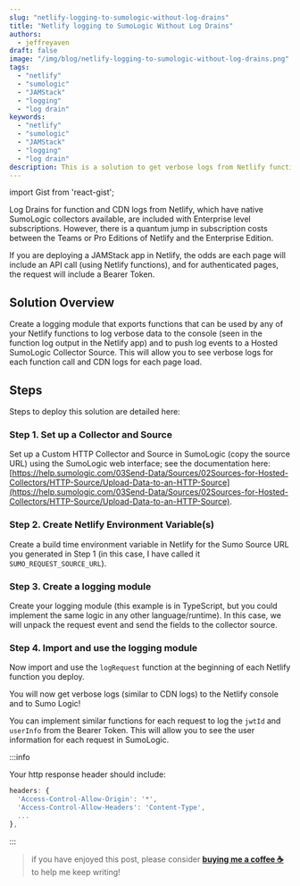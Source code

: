 ```yaml
---
slug: "netlify-logging-to-sumologic-without-log-drains"
title: "Netlify logging to SumoLogic Without Log Drains"
authors:  
  - jeffreyaven
draft: false
image: "/img/blog/netlify-logging-to-sumologic-without-log-drains.png"
tags: 
  - "netlify"  
  - "sumologic"
  - "JAMStack"
  - "logging"
  - "log drain"
keywords: 
  - "netlify"  
  - "sumologic"
  - "JAMStack"
  - "logging"
  - "log drain"
description: This is a solution to get verbose logs from Netlify functions and CDN logs to SumoLogic without needing a Log Drain.
---
```


import Gist from 'react-gist';

Log Drains for function and CDN logs from Netlify, which have native SumoLogic collectors available, are included with Enterprise level subscriptions.  However, there is a quantum jump in subscription costs between the Teams or Pro Editions of Netlify and the Enterprise Edition.  

If you are deploying a JAMStack app in Netlify, the odds are each page will include an API call (using Netlify functions), and for authenticated pages, the request will include a Bearer Token.  

## Solution Overview

Create a logging module that exports functions that can be used by any of your Netlify functions to log verbose data to the console (seen in the function log output in the Netlify app) and to push log events to a Hosted SumoLogic Collector Source.  This will allow you to see verbose logs for each function call and CDN logs for each page load.  

## Steps

Steps to deploy this solution are detailed here:  

### Step 1.  Set up a Collector and Source

Set up a Custom HTTP Collector and Source in SumoLogic (copy the source URL) using the SumoLogic web interface; see the documentation here:  [https://help.sumologic.com/03Send-Data/Sources/02Sources-for-Hosted-Collectors/HTTP-Source/Upload-Data-to-an-HTTP-Source](https://help.sumologic.com/03Send-Data/Sources/02Sources-for-Hosted-Collectors/HTTP-Source/Upload-Data-to-an-HTTP-Source).


### Step 2.  Create Netlify Environment Variable(s)

Create a build time environment variable in Netlify for the Sumo Source URL you generated in Step 1 (in this case, I have called it `SUMO_REQUEST_SOURCE_URL`).

### Step 3.  Create a logging module

Create your logging module (this example is in TypeScript, but you could implement the same logic in any other language/runtime).  In this case, we will unpack the request event and send the fields to the collector source.  

<Gist id="7b218eee7984c81302ac59e15279c72b"
/>

### Step 4.  Import and use the logging module

Now import and use the `logRequest` function at the beginning of each Netlify function you deploy.  

<Gist id="f0e6c21b256a9fa72cb40d9f09084a8d"
/>

You will now get verbose logs (similar to CDN logs) to the Netlify console and to Sumo Logic!  

You can implement similar functions for each request to log the `jwtId` and `userInfo` from the Bearer Token.  This will allow you to see the user information for each request in SumoLogic.  


:::info

Your http response header should include:  

```typescript
headers: {
  'Access-Control-Allow-Origin': '*',
  'Access-Control-Allow-Headers': 'Content-Type',
  ...
},
```

:::

> if you have enjoyed this post, please consider [__buying me a coffee ☕__](https://www.buymeacoffee.com/jeffreyaven) to help me keep writing!

